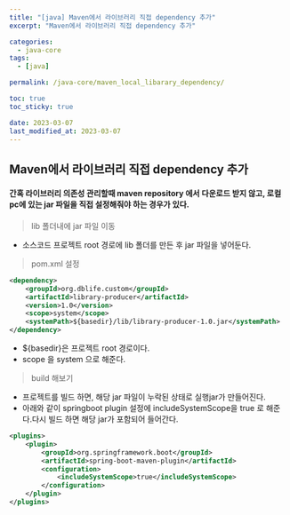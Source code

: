 ```yaml
---
title: "[java] Maven에서 라이브러리 직접 dependency 추가"
excerpt: "Maven에서 라이브러리 직접 dependency 추가"

categories:
  - java-core
tags:
  - [java]

permalink: /java-core/maven_local_libarary_dependency/

toc: true
toc_sticky: true

date: 2023-03-07
last_modified_at: 2023-03-07
---
```


## Maven에서 라이브러리 직접 dependency 추가

#### 간혹 라이브러리 의존성 관리할때 maven repository 에서 다운로드 받지 않고, 로컬pc에 있는 jar 파일을 직접 설정해줘야 하는 경우가 있다.

> lib 폴더내에 jar 파일 이동
 - 소스코드 프로젝트 root 경로에 lib 폴더를 만든 후 jar 파일을 넣어둔다.

> pom.xml 설정
```xml
<dependency>
    <groupId>org.dblife.custom</groupId>
    <artifactId>library-producer</artifactId>
    <version>1.0</version>
    <scope>system</scope>
    <systemPath>${basedir}/lib/library-producer-1.0.jar</systemPath>
</dependency>
```
 - ${basedir}은 프로젝트 root 경로이다.
 - scope 을 system 으로 해준다. 

> build 해보기
 - 프로젝트를 빌드 하면, 해당 jar 파일이 누락된 상태로 실행jar가 만들어진다. 
 - 아래와 같이 springboot plugin 설정에 includeSystemScope을 true 로 해준다.다시 빌드 하면 해당 jar가 포함되어 들어간다.

```xml
<plugins>
    <plugin>
        <groupId>org.springframework.boot</groupId>
        <artifactId>spring-boot-maven-plugin</artifactId>
        <configuration>
            <includeSystemScope>true</includeSystemScope>
        </configuration>
    </plugin>
</plugins>
```
